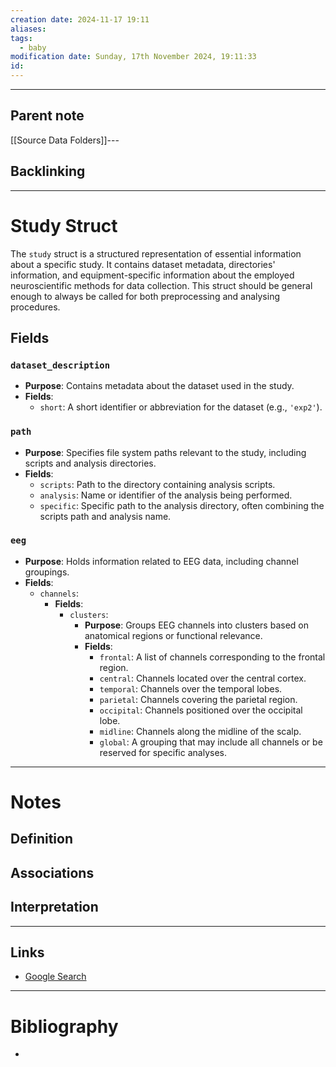 ```yaml
---
creation date: 2024-11-17 19:11
aliases: 
tags:
  - baby
modification date: Sunday, 17th November 2024, 19:11:33
id:
---
```

---

## Parent note
[[Source Data Folders]]---
## Backlinking


---
# Study Struct
The `study` struct is a structured representation of essential information about a specific study. It contains dataset metadata, directories' information, and equipment-specific information about the employed neuroscientific methods for data collection. This struct should be general enough to always be called for both preprocessing and analysing procedures.
## Fields

### `dataset_description`

- **Purpose**: Contains metadata about the dataset used in the study.
- **Fields**:
    - `short`: A short identifier or abbreviation for the dataset (e.g., `'exp2'`).

### `path`

- **Purpose**: Specifies file system paths relevant to the study, including scripts and analysis directories.
- **Fields**:
    - `scripts`: Path to the directory containing analysis scripts.
    - `analysis`: Name or identifier of the analysis being performed.
    - `specific`: Specific path to the analysis directory, often combining the scripts path and analysis name.

### `eeg`

- **Purpose**: Holds information related to EEG data, including channel groupings.
- **Fields**:
    - `channels`:
        - **Fields**:
            - `clusters`:
                - **Purpose**: Groups EEG channels into clusters based on anatomical regions or functional relevance.
                - **Fields**:
                    - `frontal`: A list of channels corresponding to the frontal region.
                    - `central`: Channels located over the central cortex.
                    - `temporal`: Channels over the temporal lobes.
                    - `parietal`: Channels covering the parietal region.
                    - `occipital`: Channels positioned over the occipital lobe.
                    - `midline`: Channels along the midline of the scalp.
                    - `global`: A grouping that may include all channels or be reserved for specific analyses.

---
# Notes

## Definition

## Associations

## Interpretation

---
## Links
- [Google Search](https://www.google.com/search?q=Study+Struct)

---
# Bibliography
+ 